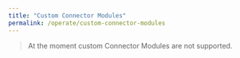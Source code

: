 ```yaml
---
title: "Custom Connector Modules"
permalink: /operate/custom-connector-modules
---
```


> At the moment custom Connector Modules are not supported.
